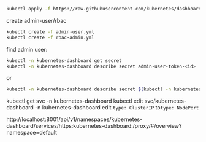 ```sh
kubectl apply -f https://raw.githubusercontent.com/kubernetes/dashboard/v2.0.0/aio/deploy/recommended.yaml
```

create admin-user/rbac

```sh
kubectl create -f admin-user.yml
kubectl create -f rbac-admin.yml
```

find admin user:
```sh
kubectl -n kubernetes-dashboard get secret
kubectl -n kubernetes-dashboard describe secret admin-user-token-<id>
```

or
```sh
kubectl -n kubernetes-dashboard describe secret $(kubectl -n kubernetes-dashboard get secret  -o jsonpath='{.items[0].metadata.name}')
```

kubectl get svc -n  kubernetes-dashboard
kubectl edit svc/kubernetes-dashboard -n  kubernetes-dashboard
edit `type: ClusterIP` to`type: NodePort`

http://localhost:8001/api/v1/namespaces/kubernetes-dashboard/services/https:kubernetes-dashboard:/proxy/#/overview?namespace=default